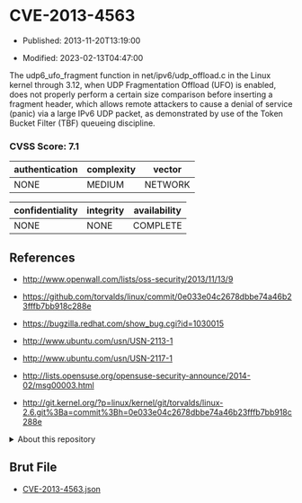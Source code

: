 # CVE-2013-4563

- Published: 2013-11-20T13:19:00

- Modified: 2023-02-13T04:47:00

The udp6_ufo_fragment function in net/ipv6/udp_offload.c in the Linux kernel through 3.12, when UDP Fragmentation Offload (UFO) is enabled, does not properly perform a certain size comparison before inserting a fragment header, which allows remote attackers to cause a denial of service (panic) via a large IPv6 UDP packet, as demonstrated by use of the Token Bucket Filter (TBF) queueing discipline.

### CVSS Score: **7.1**

| authentication | complexity | vector |
| --- | --- | --- |
| NONE | MEDIUM | NETWORK |

| confidentiality | integrity | availability |
| --- | --- | --- |
| NONE | NONE | COMPLETE |

## References

* http://www.openwall.com/lists/oss-security/2013/11/13/9

* https://github.com/torvalds/linux/commit/0e033e04c2678dbbe74a46b23fffb7bb918c288e

* https://bugzilla.redhat.com/show_bug.cgi?id=1030015

* http://www.ubuntu.com/usn/USN-2113-1

* http://www.ubuntu.com/usn/USN-2117-1

* http://lists.opensuse.org/opensuse-security-announce/2014-02/msg00003.html

* http://git.kernel.org/?p=linux/kernel/git/torvalds/linux-2.6.git%3Ba=commit%3Bh=0e033e04c2678dbbe74a46b23fffb7bb918c288e

<details>
<summary>About this repository</summary> 

  This repository is part of the project [Live Hack CVE](https://github.com/Live-Hack-CVE). Main website can be found [www.live-hack.org](https://www.live-hack.org) 
  
  Made by [Sn0wAlice](https://github.com/Sn0wAlice) for the people that care about security and need to have a feed of the latest CVEs. Hope you enjoy it, don't forget to star the repo and follow me on [Twitter](https://twitter.com/Sn0wAlice) and [Github](https://github.com/Sn0wAlice). And that is my [personnal website](https://www.alice-snow.me/)

  - [Home Page](https://github.com/Live-Hack-CVE)
  - [Framework](https://github.com/Live-Hack-CVE/cve-framework)
  - [CVE database](https://github.com/Live-Hack-CVE/full_database)
  - [Changelog](https://github.com/Live-Hack-CVE/Changelog)
</details>

## Brut File

* [CVE-2013-4563.json](https://raw.githubusercontent.com/Live-Hack-CVE/full_database/main/cves/2013/CVE-2013-4563.json)

